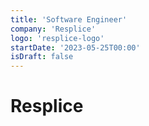 ```yaml
---
title: 'Software Engineer'
company: 'Resplice'
logo: 'resplice-logo'
startDate: '2023-05-25T00:00'
isDraft: false
---
```


# Resplice

